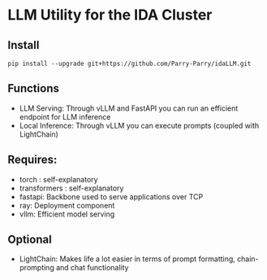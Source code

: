 # LLM Utility for the IDA Cluster

## Install
```
pip install --upgrade git+https://github.com/Parry-Parry/idaLLM.git
```

## Functions

* LLM Serving: Through vLLM and FastAPI you can run an efficient endpoint for LLM inference
* Local Inference: Through vLLM you can execute prompts (coupled with LightChain)

## Requires:
* torch : self-explanatory
* transformers : self-explanatory
* fastapi: Backbone used to serve applications over TCP
* ray: Deployment component
* vllm: Efficient model serving
## Optional
* LightChain: Makes life a lot easier in terms of prompt formatting, chain-prompting and chat functionality
